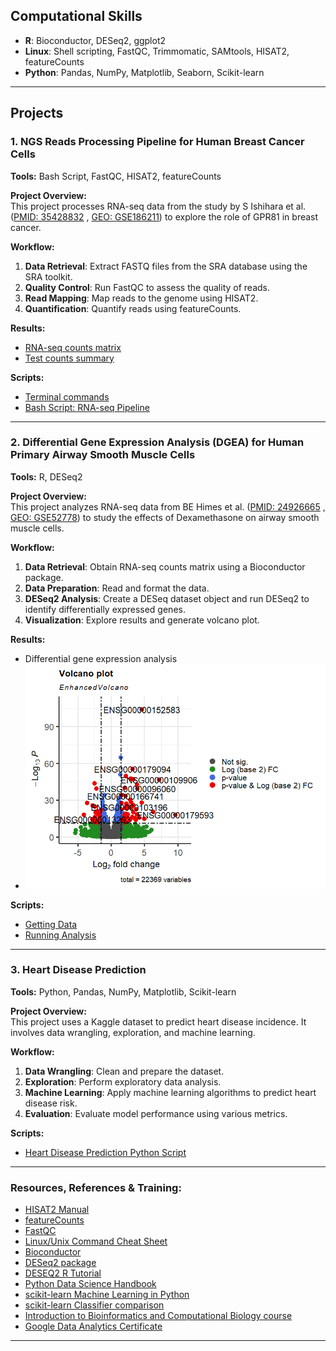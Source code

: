 
## Computational Skills
- **R**: Bioconductor, DESeq2, ggplot2
- **Linux**: Shell scripting, FastQC, Trimmomatic, SAMtools, HISAT2, featureCounts
- **Python**: Pandas, NumPy, Matplotlib, Seaborn, Scikit-learn

---

## Projects

### **1. NGS Reads Processing Pipeline for Human Breast Cancer Cells**

**Tools:** Bash Script, FastQC, HISAT2, featureCounts

**Project Overview:**  
This project processes RNA-seq data from the study by S Ishihara et al. ([PMID: 35428832](https://pubmed.ncbi.nlm.nih.gov/35428832/) , [GEO: GSE186211](https://www.ncbi.nlm.nih.gov/geo/query/acc.cgi?acc=GSE186211)) to explore the role of GPR81 in breast cancer.

**Workflow:**
1. **Data Retrieval**: Extract FASTQ files from the SRA database using the SRA toolkit.
2. **Quality Control**: Run FastQC to assess the quality of reads.
3. **Read Mapping**: Map reads to the genome using HISAT2.
4. **Quantification**: Quantify reads using featureCounts.

**Results:**
- [RNA-seq counts matrix](https://github.com/amenamahdami/Amena_Mahdami_Portfolio.github.io/blob/main/Shell/sample_counts.tsv)
- [Test counts summary](https://github.com/amenamahdami/Amena_Mahdami_Portfolio.github.io/blob/main/Shell/test_counts.summary)

**Scripts:**
- [Terminal commands](https://github.com/amenamahdami/Amena_Mahdami_Portfolio.github.io/blob/main/Shell/terminal%20commands.sh)
- [Bash Script: RNA-seq Pipeline](https://github.com/amenamahdami/Amena_Mahdami_Portfolio.github.io/blob/main/Shell/RNASeq_pipeline_BC.sh)

---

### **2. Differential Gene Expression Analysis (DGEA) for Human Primary Airway Smooth Muscle Cells**

**Tools:** R, DESeq2

**Project Overview:**  
This project analyzes RNA-seq data from BE Himes et al. ([PMID: 24926665](https://pubmed.ncbi.nlm.nih.gov/24926665/) , [GEO: GSE52778](https://www.ncbi.nlm.nih.gov/geo/query/acc.cgi?acc=GSE52778)) to study the effects of Dexamethasone on airway smooth muscle cells.

**Workflow:**
1. **Data Retrieval**: Obtain RNA-seq counts matrix using a Bioconductor package.
2. **Data Preparation**: Read and format the data.
3. **DESeq2 Analysis**: Create a DESeq dataset object and run DESeq2 to identify differentially expressed genes.
4. **Visualization**: Explore results and generate volcano plot.

**Results:**
- Differential gene expression analysis
- ![Differential Gene Expression Volcano Plot](assets/img/Volcano_plot_airway.png)

**Scripts:**
- [Getting Data](https://github.com/amenamahdami/Amena_Mahdami_Portfolio.github.io/blob/main/R/getData_airway.r)
- [Running Analysis](https://github.com/amenamahdami/Amena_Mahdami_Portfolio.github.io/blob/main/R/DESeq2_workflow_airway.R)

---

### **3. Heart Disease Prediction**

**Tools:** Python, Pandas, NumPy, Matplotlib, Scikit-learn

**Project Overview:**  
This project uses a Kaggle dataset to predict heart disease incidence. It involves data wrangling, exploration, and machine learning.

**Workflow:**
1. **Data Wrangling**: Clean and prepare the dataset.
2. **Exploration**: Perform exploratory data analysis.
3. **Machine Learning**: Apply machine learning algorithms to predict heart disease risk.
4. **Evaluation**: Evaluate model performance using various metrics.

**Scripts:**
- [Heart Disease Prediction Python Script](https://github.com/amenamahdami/Amena_Mahdami_Portfolio.github.io/blob/main/Python/ML_Project_Heart_Disease_Prediction.ipynb)

---

### Resources, References & Training:
- [HISAT2 Manual](https://daehwankimlab.github.io/hisat2/manual/)
- [featureCounts](https://rnnh.github.io/bioinfo-notebook/docs/featureCounts.html)
- [FastQC](https://www.bioinformatics.babraham.ac.uk/projects/fastqc/)
- [Linux/Unix Command Cheat Sheet](https://rumorscity.com/2014/08/16/6-best-linuxunix-command-cheat-sheet/)
- [Bioconductor](https://www.bioconductor.org/)
- [DESeq2 package](https://bioc.ism.ac.jp/packages/2.14/bioc/vignettes/DESeq2/inst/doc/beginner.pdf)
- [DESEQ2 R Tutorial](https://lashlock.github.io/compbio/R_presentation.html)
- [Python Data Science Handbook](https://jakevdp.github.io/PythonDataScienceHandbook/)
- [scikit-learn Machine Learning in Python](https://scikit-learn.org/stable/)
- [scikit-learn Classifier comparison](https://scikit-learn.org/stable/auto_examples/classification/plot_classifier_comparison.html#sphx-glr-auto-examples-classification-plot-classifier-comparison-py)
- [Introduction to Bioinformatics and Computational Biology course](https://liulab-dfci.github.io/bioinfo-combio/)
- [Google Data Analytics Certificate](https://coursera.org/share/0dd196ce17876b5d71ccc0c4695b738f) 

---
